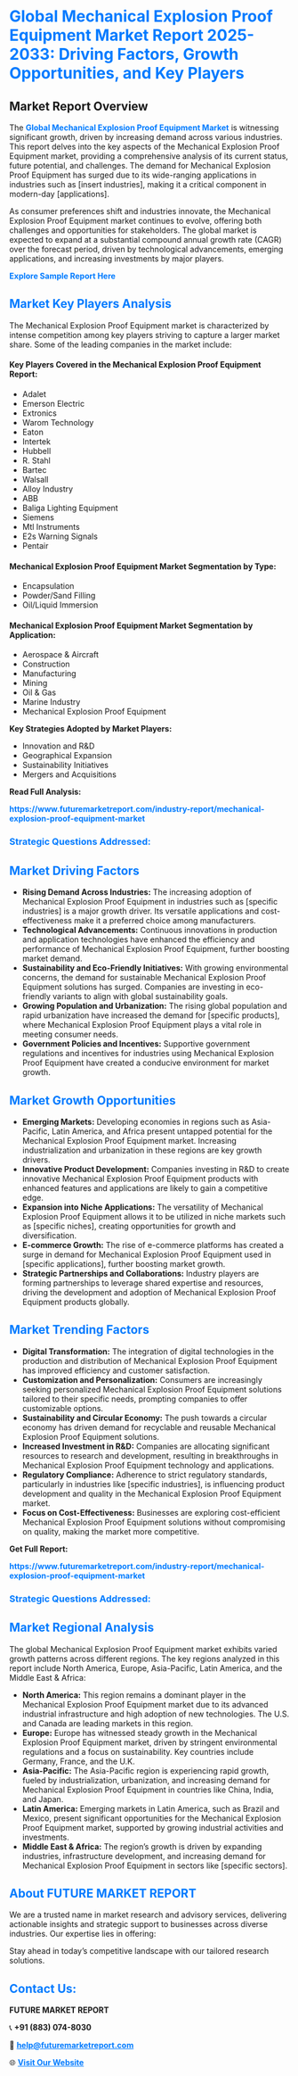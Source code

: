 <h1 style="color: #007BFF;">Global Mechanical Explosion Proof Equipment Market Report 2025-2033: Driving Factors, Growth Opportunities, and Key Players</h1>

<section id="overview">
<h2>Market Report Overview</h2>
<p>The <a href="https://www.futuremarketreport.com/industry-report/mechanical-explosion-proof-equipment-market" style="color: #007BFF; text-decoration: none;"><strong>Global Mechanical Explosion Proof Equipment Market</strong></a> is witnessing significant growth, driven by increasing demand across various industries. This report delves into the key aspects of the Mechanical Explosion Proof Equipment market, providing a comprehensive analysis of its current status, future potential, and challenges. The demand for Mechanical Explosion Proof Equipment has surged due to its wide-ranging applications in industries such as [insert industries], making it a critical component in modern-day [applications].</p>
<p>As consumer preferences shift and industries innovate, the Mechanical Explosion Proof Equipment market continues to evolve, offering both challenges and opportunities for stakeholders. The global market is expected to expand at a substantial compound annual growth rate (CAGR) over the forecast period, driven by technological advancements, emerging applications, and increasing investments by major players.</p>
</section>

<section id="overview">
<p><a href="https://www.futuremarketreport.com/request-sample/reportId=124443" style="color: #007BFF; text-decoration: none;"><strong>Explore Sample Report Here</strong></a></p>
</section>

<section id="key-players">
<h2 style="color: #007BFF;">Market Key Players Analysis</h2>
<p>The Mechanical Explosion Proof Equipment market is characterized by intense competition among key players striving to capture a larger market share. Some of the leading companies in the market include:</p>
<h4>Key Players Covered in the Mechanical Explosion Proof Equipment Report:</h4>
<ul><li>Adalet</li><li>Emerson Electric</li><li>Extronics</li><li>Warom Technology</li><li>Eaton</li><li>Intertek</li><li>Hubbell</li><li>R. Stahl</li><li>Bartec</li><li>Walsall</li><li>Alloy Industry</li><li>ABB</li><li>Baliga Lighting Equipment</li><li>Siemens</li><li>Mtl Instruments</li><li>E2s Warning Signals</li><li>Pentair</li></ul>
<h4>Mechanical Explosion Proof Equipment Market Segmentation by Type:</h4>
<ul><li>Encapsulation</li><li>Powder/Sand Filling</li><li>Oil/Liquid Immersion</li></ul>

<h4>Mechanical Explosion Proof Equipment Market Segmentation by Application:</h4>
<ul><li>Aerospace &amp; Aircraft</li><li>Construction</li><li>Manufacturing</li><li>Mining</li><li>Oil &amp; Gas</li><li>Marine Industry</li><li>Mechanical Explosion Proof Equipment</li></ul>
<p><strong>Key Strategies Adopted by Market Players:</strong></p>
<ul>
<li>Innovation and R&D</li>
<li>Geographical Expansion</li>
<li>Sustainability Initiatives</li>
<li>Mergers and Acquisitions</li>
</ul>
</section>

<section>
<p><strong>Read Full Analysis: </strong></p><a href="https://www.futuremarketreport.com/industry-report/mechanical-explosion-proof-equipment-market" style="color: #007BFF; text-decoration: none;"><strong>https://www.futuremarketreport.com/industry-report/mechanical-explosion-proof-equipment-market</strong></a>
<h3 style="color: #007BFF;">Strategic Questions Addressed:</h3>
</section>

<section id="driving-factors">
<h2 style="color: #007BFF;">Market Driving Factors</h2>
<ul>
<li><strong>Rising Demand Across Industries:</strong> The increasing adoption of Mechanical Explosion Proof Equipment in industries such as [specific industries] is a major growth driver. Its versatile applications and cost-effectiveness make it a preferred choice among manufacturers.</li>
<li><strong>Technological Advancements:</strong> Continuous innovations in production and application technologies have enhanced the efficiency and performance of Mechanical Explosion Proof Equipment, further boosting market demand.</li>
<li><strong>Sustainability and Eco-Friendly Initiatives:</strong> With growing environmental concerns, the demand for sustainable Mechanical Explosion Proof Equipment solutions has surged. Companies are investing in eco-friendly variants to align with global sustainability goals.</li>
<li><strong>Growing Population and Urbanization:</strong> The rising global population and rapid urbanization have increased the demand for [specific products], where Mechanical Explosion Proof Equipment plays a vital role in meeting consumer needs.</li>
<li><strong>Government Policies and Incentives:</strong> Supportive government regulations and incentives for industries using Mechanical Explosion Proof Equipment have created a conducive environment for market growth.</li>
</ul>
</section>

<section id="growth-opportunities">
<h2 style="color: #007BFF;">Market Growth Opportunities</h2>
<ul>
<li><strong>Emerging Markets:</strong> Developing economies in regions such as Asia-Pacific, Latin America, and Africa present untapped potential for the Mechanical Explosion Proof Equipment market. Increasing industrialization and urbanization in these regions are key growth drivers.</li>
<li><strong>Innovative Product Development:</strong> Companies investing in R&D to create innovative Mechanical Explosion Proof Equipment products with enhanced features and applications are likely to gain a competitive edge.</li>
<li><strong>Expansion into Niche Applications:</strong> The versatility of Mechanical Explosion Proof Equipment allows it to be utilized in niche markets such as [specific niches], creating opportunities for growth and diversification.</li>
<li><strong>E-commerce Growth:</strong> The rise of e-commerce platforms has created a surge in demand for Mechanical Explosion Proof Equipment used in [specific applications], further boosting market growth.</li>
<li><strong>Strategic Partnerships and Collaborations:</strong> Industry players are forming partnerships to leverage shared expertise and resources, driving the development and adoption of Mechanical Explosion Proof Equipment products globally.</li>
</ul>
</section>

<section id="trending-factors">
<h2 style="color: #007BFF;">Market Trending Factors</h2>
<ul>
<li><strong>Digital Transformation:</strong> The integration of digital technologies in the production and distribution of Mechanical Explosion Proof Equipment has improved efficiency and customer satisfaction.</li>
<li><strong>Customization and Personalization:</strong> Consumers are increasingly seeking personalized Mechanical Explosion Proof Equipment solutions tailored to their specific needs, prompting companies to offer customizable options.</li>
<li><strong>Sustainability and Circular Economy:</strong> The push towards a circular economy has driven demand for recyclable and reusable Mechanical Explosion Proof Equipment solutions.</li>
<li><strong>Increased Investment in R&D:</strong> Companies are allocating significant resources to research and development, resulting in breakthroughs in Mechanical Explosion Proof Equipment technology and applications.</li>
<li><strong>Regulatory Compliance:</strong> Adherence to strict regulatory standards, particularly in industries like [specific industries], is influencing product development and quality in the Mechanical Explosion Proof Equipment market.</li>
<li><strong>Focus on Cost-Effectiveness:</strong> Businesses are exploring cost-efficient Mechanical Explosion Proof Equipment solutions without compromising on quality, making the market more competitive.</li>
</ul>
</section>

<section>
<p><strong>Get Full Report: </strong></p><a href="https://www.futuremarketreport.com/industry-report/mechanical-explosion-proof-equipment-market" style="color: #007BFF; text-decoration: none;"><strong>https://www.futuremarketreport.com/industry-report/mechanical-explosion-proof-equipment-market</strong></a>
<h3 style="color: #007BFF;">Strategic Questions Addressed:</h3>
</section>


<section id="regional-analysis">
<h2 style="color: #007BFF;">Market Regional Analysis</h2>
<p>The global Mechanical Explosion Proof Equipment market exhibits varied growth patterns across different regions. The key regions analyzed in this report include North America, Europe, Asia-Pacific, Latin America, and the Middle East & Africa:</p>
<ul>
<li><strong>North America:</strong> This region remains a dominant player in the Mechanical Explosion Proof Equipment market due to its advanced industrial infrastructure and high adoption of new technologies. The U.S. and Canada are leading markets in this region.</li>
<li><strong>Europe:</strong> Europe has witnessed steady growth in the Mechanical Explosion Proof Equipment market, driven by stringent environmental regulations and a focus on sustainability. Key countries include Germany, France, and the U.K.</li>
<li><strong>Asia-Pacific:</strong> The Asia-Pacific region is experiencing rapid growth, fueled by industrialization, urbanization, and increasing demand for Mechanical Explosion Proof Equipment in countries like China, India, and Japan.</li>
<li><strong>Latin America:</strong> Emerging markets in Latin America, such as Brazil and Mexico, present significant opportunities for the Mechanical Explosion Proof Equipment market, supported by growing industrial activities and investments.</li>
<li><strong>Middle East & Africa:</strong> The region’s growth is driven by expanding industries, infrastructure development, and increasing demand for Mechanical Explosion Proof Equipment in sectors like [specific sectors].</li>
</ul>
</section>

<footer>
<h2 style="color: #007BFF;">About FUTURE MARKET REPORT</h2>
<p>We are a trusted name in market research and advisory services, delivering actionable insights and strategic support to businesses across diverse industries. Our expertise lies in offering:</p>

<p>Stay ahead in today’s competitive landscape with our tailored research solutions.</p>

<h2 style="color: #007BFF;">Contact Us:</h2>
<p><strong>FUTURE MARKET REPORT</strong></p>
<p>📞 <strong>+91 (883) 074-8030</strong></p>
<p>📧 <strong><a href="mailto:help@futuremarketreport.com" style="color: #007BFF;">help@futuremarketreport.com</a></strong></p>
<p>🌐 <strong><a href="https://www.futuremarketreport.com/" style="color: #007BFF;">Visit Our Website</a></strong></p>
</footer>